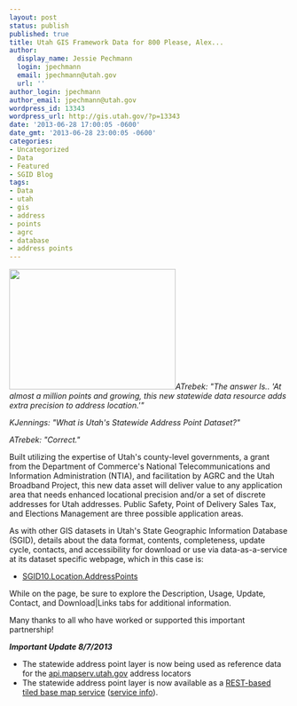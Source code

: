```yaml
---
layout: post
status: publish
published: true
title: Utah GIS Framework Data for 800 Please, Alex...
author:
  display_name: Jessie Pechmann
  login: jpechmann
  email: jpechmann@utah.gov
  url: ''
author_login: jpechmann
author_email: jpechmann@utah.gov
wordpress_id: 13343
wordpress_url: http://gis.utah.gov/?p=13343
date: '2013-06-28 17:00:05 -0600'
date_gmt: '2013-06-28 23:00:05 -0600'
categories:
- Uncategorized
- Data
- Featured
- SGID Blog
tags:
- Data
- utah
- gis
- address
- points
- agrc
- database
- address points
---
```

<p><a href="{{ "/downloads/AddressSample_A.jpg" | prepend: site.baseurl }}"><img src="{{ "/images/AddressSample_A-300x217.jpg" | prepend: site.baseurl }}" alt="" title="AddressSample_A" width="300" height="217" class="inline-text-left" /></a><i>ATrebek: "The answer Is.. 'At almost a million points and growing, this new statewide data resource adds extra precision to address location.'"</p>
<p>KJennings: "What is Utah's Statewide Address Point Dataset?" </p>
<p>ATrebek: "Correct."</i></p>
<p>Built utilizing the expertise of Utah's county-level governments, a grant from the Department of Commerce's National Telecommunications and Information Administration (NTIA), and facilitation by AGRC and the Utah Broadband Project, this new data asset will deliver value to any application area that needs enhanced locational precision and/or a set of discrete addresses for Utah addresses. Public Safety, Point of Delivery Sales Tax, and Elections Management are three possible application areas. </p>
<p>As with other GIS datasets in Utah's State Geographic Information Database (SGID), details about the data format, contents, completeness, update cycle, contacts, and accessibility for download or use via data-as-a-service at its dataset specific webpage, which in this case is: </p>
<ul>
<li><a href="{{ "/data/location/address-data/" | prepend: site.baseurl }}">SGID10.Location.AddressPoints</a></li>
</ul>
<p>While on the page, be sure to explore the Description, Usage, Update, Contact, and Download|Links tabs for additional information.</p>
<p>Many thanks to all who have worked or supported this important partnership!</p>
<p><i><strong>Important Update 8/7/2013</strong></i></p>
<ul>
<li>The statewide address point layer is now being used as reference data for the <a href="{{site.baseurl}}{% post_url 2013-05-10-utah-statewide-address-geocoding-web-service-upgrade %}">api.mapserv.utah.gov</a> address locators</li>
<li>The statewide address point layer is now available as a <a href="http://mapserv.utah.gov/arcgis/rest/services/BaseMaps/AddressPoints/MapServer?f=jsapi">REST-based tiled base map service</a> (<a href="http://mapserv.utah.gov/arcgis/rest/services/BaseMaps/AddressPoints/MapServer">service info</a>).
</ul>
